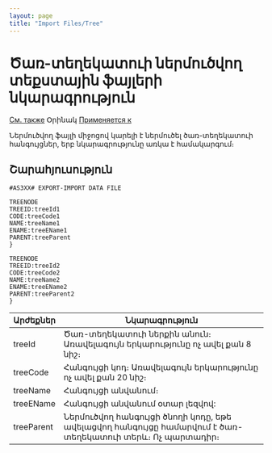 ```yaml
---
layout: page
title: "Import Files/Tree"
---
```


# Ծառ-տեղեկատուի ներմուծվող տեքստային ֆայլերի նկարագրություն  


[См. также](../Imort_Files.md) Օրինակ [Применяется к](../Imort_Files.,d) 

Ներմուծվող ֆայլի միջոցով կարելի է ներմուծել ծառ-տեղեկատուի հանգույցներ, երբ նկարագրությունը առկա է համակարգում։

## Շարահյուսություն

```
#AS3XX# EXPORT-IMPORT DATA FILE

TREENODE 
TREEID:treeId1
CODE:treeCode1
NAME:treeName1
ENAME:treeEName1
PARENT:treeParent
}

TREENODE 
TREEID:treeId2
CODE:treeCode2
NAME:treeName2
ENAME:treeEName2
PARENT:treeParent2
}
```
| Արժեքներ | Նկարագրություն |
|--|--|
| treeId | Ծառ-տեղեկատուի ներքին անուն։ Առավելագույն երկարությունը ոչ ավել քան 8 նիշ։ |
| treeCode | Հանգույցի կոդ։ Առավելագույն երկարությունը ոչ ավել քան 20 նիշ։ |
| treeName | Հանգույցի անվանում։ |
| treeEName |  Հանգույցի անվանում օտար լեզվով: |
| treeParent |  Ներմուծվող հանգույցի ծնողի կոդը, եթե ավելացվող հանգույցը համարվում է ծառ-տեղեկատուի տերև։ Ոչ պարտադիր։ |